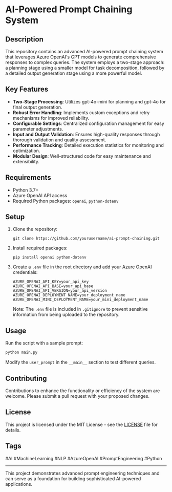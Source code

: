 # AI-Powered Prompt Chaining System

## Description

This repository contains an advanced AI-powered prompt chaining system that leverages Azure OpenAI's GPT models to generate comprehensive responses to complex queries. The system employs a two-stage approach: a planning stage using a smaller model for task decomposition, followed by a detailed output generation stage using a more powerful model.

## Key Features

- **Two-Stage Processing**: Utilizes gpt-4o-mini for planning and gpt-4o for final output generation.
- **Robust Error Handling**: Implements custom exceptions and retry mechanisms for improved reliability.
- **Configurable Settings**: Centralized configuration management for easy parameter adjustments.
- **Input and Output Validation**: Ensures high-quality responses through thorough validation and quality assessment.
- **Performance Tracking**: Detailed execution statistics for monitoring and optimization.
- **Modular Design**: Well-structured code for easy maintenance and extensibility.

## Requirements

- Python 3.7+
- Azure OpenAI API access
- Required Python packages: `openai`, `python-dotenv`

## Setup

1. Clone the repository:

   ```
   git clone https://github.com/yourusername/ai-prompt-chaining.git
   ```

2. Install required packages:

   ```
   pip install openai python-dotenv
   ```

3. Create a `.env` file in the root directory and add your Azure OpenAI credentials:
   ```
   AZURE_OPENAI_API_KEY=your_api_key
   AZURE_OPENAI_API_BASE=your_api_base
   AZURE_OPENAI_API_VERSION=your_api_version
   AZURE_OPENAI_DEPLOYMENT_NAME=your_deployment_name
   AZURE_OPENAI_MINI_DEPLOYMENT_NAME=your_mini_deployment_name
   ```
   Note: The `.env` file is included in `.gitignore` to prevent sensitive information from being uploaded to the repository.

## Usage

Run the script with a sample prompt:

```python
python main.py
```

Modify the `user_prompt` in the `__main__` section to test different queries.

## Contributing

Contributions to enhance the functionality or efficiency of the system are welcome. Please submit a pull request with your proposed changes.

## License

This project is licensed under the MIT License - see the [LICENSE](LICENSE) file for details.

## Tags

#AI #MachineLearning #NLP #AzureOpenAI #PromptEngineering #Python

---

This project demonstrates advanced prompt engineering techniques and can serve as a foundation for building sophisticated AI-powered applications.
